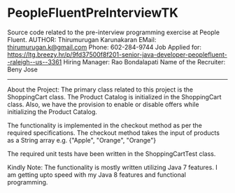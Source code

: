 # PeopleFluentPreInterviewTK
Source code related to the pre-interview programming exercise at People Fluent. 
AUTHOR: Thirumurugan Karunakaran
EMail: thirumurugan.k@gmail.com
Phone: 602-284-9744
Job Applied for: https://ltg.breezy.hr/p/9fd37500f8f201-senior-java-developer-peoplefluent--raleigh--us--3361
Hiring Manager: Rao Bondalapati
Name of the Recruiter: Beny Jose
********************************************************

About the Project:
The primary class related to this project is the ShoppingCart class.
The Product Catalog is initialized in the ShoppingCart class.
Also, we have the provision to enable or disable offers while initializing the Product Catalog.

The functionality is implemented in the checkout method as per the required specifications.
The checkout method takes the input of products as a String array e.g. {"Apple", "Orange", "Orange"}

The required unit tests have been written in the ShoppingCartTest class.

Kindly Note: 
The functionality is mostly written utilizing Java 7 features.
I am getting upto speed with my Java 8 features and functional programming. 